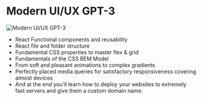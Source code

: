 # Modern UI/UX GPT-3

![Modern UI/UX GPT-3](https://i.ibb.co/TR5LW9z/image.png)

- React Functional components and reusability
- React file and folder structure
- Fundamental CSS properties to master flex & grid
- Fundamentals of the CSS BEM Model
- From soft and pleasant animations to complex gradients
- Perfectly placed media queries for satisfactory responsiveness covering almost devices
- And at the end you'll learn how to deploy your websites to extremely fast servers and give them a custom domain name.
